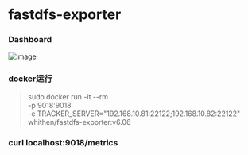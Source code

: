 # fastdfs-exporter
### Dashboard

![image](https://github.com/whithen/fastdfs-exporter/blob/master/FastDFSMonitor.png)

### docker运行

> sudo docker run -it --rm \
> -p 9018:9018 \
> -e TRACKER_SERVER="192.168.10.81:22122;192.168.10.82:22122" \
> whithen/fastdfs-exporter:v6.06

### curl localhost:9018/metrics

